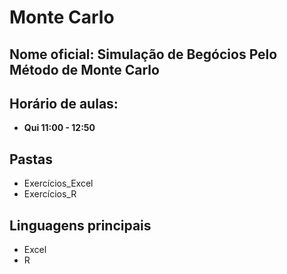 # Monte Carlo

## Nome oficial: Simulação de Begócios Pelo Método de Monte Carlo
## Horário de aulas:
* **Qui 11:00 - 12:50**

## Pastas
* Exercícios_Excel
* Exercícios_R

## Linguagens principais
* Excel
* R